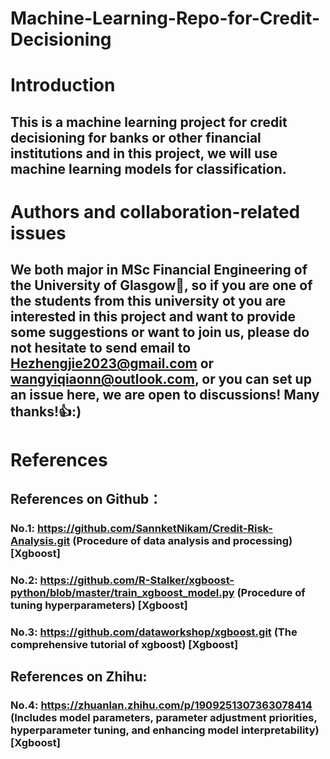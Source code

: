# Machine-Learning-Repo-for-Credit-Decisioning

# Introduction
## This is a machine learning project for credit decisioning for banks or other financial institutions and in this project, we will use machine learning models for classification. 

# Authors and collaboration-related issues
## We both major in MSc Financial Engineering of the University of Glasgow🥇, so if you are one of the students from this university ot you are interested in this project and want to provide some suggestions or want to join us, please do not hesitate to send email to Hezhengjie2023@gmail.com or wangyiqiaonn@outlook.com, or you can set up an issue here, we are open to discussions! Many thanks!👍:)

# References
## References on Github：
### No.1: https://github.com/SannketNikam/Credit-Risk-Analysis.git (Procedure of data analysis and processing) [Xgboost]
### No.2: https://github.com/R-Stalker/xgboost-python/blob/master/train_xgboost_model.py (Procedure of tuning hyperparameters) [Xgboost]
### No.3: https://github.com/dataworkshop/xgboost.git (The comprehensive tutorial of xgboost) [Xgboost]

## References on Zhihu:
### No.4: https://zhuanlan.zhihu.com/p/1909251307363078414 (Includes model parameters, parameter adjustment priorities, hyperparameter tuning, and enhancing model interpretability) [Xgboost]
